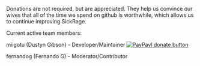 Donations are not required, but are appreciated. They help us convince our wives that all of the time we spend on github is worthwhile, which allows us to continue improving SickRage.

Current active team members:

miigotu (Dustyn Gibson) - Developer/Maintainer [![PayPayl donate button](https://www.paypalobjects.com/en_US/i/btn/btn_donate_SM.gif)](https://www.paypal.com/cgi-bin/webscr?cmd=_donations&business=miigotu%40gmail%2ecom&lc=US&item_name=SickRage&currency_code=USD&bn=PP%2dDonationsBF%3abtn_donateCC_LG%2egif%3aNonHosted "Donate using paypal")

fernandog (Fernando G) - Moderator/Contributor